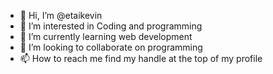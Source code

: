 - 👋 Hi, I’m @etaikevin
- 👀 I’m interested in Coding and programming 
- 🌱 I’m currently learning web development 
- 💞️ I’m looking to collaborate on programming 
- 📫 How to reach me find my handle at the top of my profile 

<!---
etaikevin/etaikevin is a ✨ special ✨ repository because its full of my newly project s
--->
